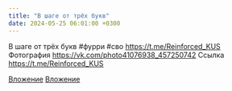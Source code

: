 ```yaml
---
title: "В шаге от трёх букв"
date: 2024-05-25 06:01:00 +0300
---
```


В шаге от трёх букв
#фурри #сво
https://t.me/Reinforced_KUS
Фотография
<a class="vk-attach" href="https://vk.com/photo41076938_457250742">https://vk.com/photo41076938_457250742</a>
Ссылка
https://t.me/Reinforced_KUS

<a class="vk-attach" href="https://vk.com/photo41076938_457250742">Вложение</a>
[Вложение](https://t.me/Reinforced_KUS)
